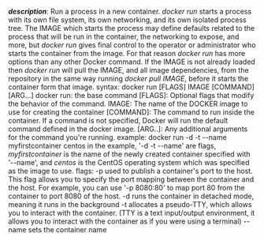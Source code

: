 ***description***:
	Run a process in a new container. *docker run* starts a process with its own file system, its own networking, and its own isolated process tree. The IMAGE which starts the process may define defaults related to the process that will be run in the container, the networking to expose, and more, but *docker run* gives final control to the operator or administrator who starts the container from the image. For that reason *docker run* has more options than any other Docker command.
	If the IMAGE is not already loaded then *docker run* will pull the IMAGE, and all image dependencies, from the repository in the same way running *docker pull IMAGE*, before it starts the container form that image.
syntax:
	docker run \[FLAGS\] IMAGE \[COMMAND\] \[ARG...\]
		docker run:
			the base command
		\[FLAGS\]:
			Optional flags that modify the behavior of the command.
		IMAGE:
			The name of the DOCKER image to use for creating the container
		\[COMMAND\]:
			The command to run inside the container. If a command is not specified, Docker will run the default command defined in the docker image.
		\[ARG..\]:
			Any additional arguments for the command you're running.
example:
	docker run -d -t --name myfirstcontainer centos
		in the example, '-d -t --name' are flags, *myfirstcontainer* is the name of the newly created container specified with '--name', and *centos* is the CentOS operating system which was specified as the image to use.
flags:
	-p
		used to publish a container's port to the host. This flag allows you to specify the port mapping between the container and the host. For example, you can use '-p 8080:80' to map port 80 from the container to port 8080 of the host.
	-d
		runs the container in detached mode, meaning it runs in the background
	-t
		allocates a pseudo-TTY, which allows you to interact with the container.
		(TTY is a text input/output environment, it allows you to interact with the container as if you were using a terminal)
	--name
		sets the container name